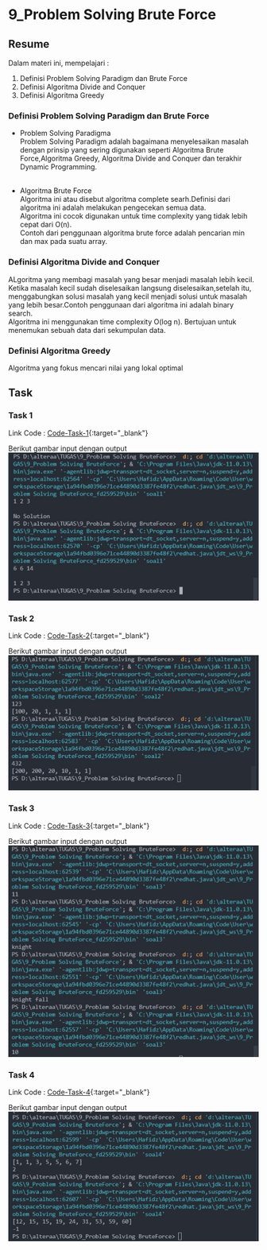 # 9_Problem Solving Brute Force

## Resume

Dalam materi ini, mempelajari :<br />

1. Definisi Problem Solving Paradigm dan Brute Force <br />
2. Definisi Algoritma Divide and Conquer <br />
3. Definisi Algoritma Greedy <br />

### Definisi Problem Solving Paradigm dan Brute Force

- Problem Solving Paradigma <br />
  Problem Solving Paradigm adalah bagaimana menyelesaikan masalah dengan prinsip
  yang sering digunakan seperti Algoritma Brute Force,Algoritma Greedy, Algoritma
  Divide and Conquer dan terakhir Dynamic Programming.<br /><br />

- Algoritma Brute Force <br/>
  Algoritma ini atau disebut algoritma complete searh.Definisi dari algoritma ini adalah melakukan
  pengecekan semua data.<br />
  Algoritma ini cocok digunakan untuk time complexity yang tidak lebih cepat dari O(n).<br />
  Contoh dari penggunaan algoritma brute force adalah pencarian min dan max pada suatu
  array.

### Definisi Algoritma Divide and Conquer

ALgoritma yang membagi masalah yang besar menjadi masalah lebih kecil.<br />
Ketika masalah kecil sudah diselesaikan langsung diselesaikan,setelah itu, menggabungkan solusi masalah yang
kecil menjadi solusi untuk masalah yang lebih besar.Contoh penggunaan dari algoritma ini adalah
binary search.<br />
Algoritma ini menggunakan time complexity O(log n).
Bertujuan untuk menemukan sebuah data dari sekumpulan data.

### Definisi Algoritma Greedy

Algoritma yang fokus mencari nilai yang lokal optimal

## Task

### Task 1

Link Code : [Code-Task-1](https://github.com/hafidzencis/java_muhammad-hafidz-febriansyah/blob/master/9_Problem%20Solving%20BruteForce/praktikum/src/soal1.java){:target="\_blank"}<br />

Berikut gambar input dengan output <br />
![input-output-no-1](https://github.com/hafidzencis/java_muhammad-hafidz-febriansyah/blob/master/9_Problem%20Solving%20BruteForce/screenshot/no1.JPG) <br />

### Task 2

Link Code : [Code-Task-2](https://github.com/hafidzencis/java_muhammad-hafidz-febriansyah/blob/master/9_Problem%20Solving%20BruteForce/praktikum/src/soal2.java){:target="\_blank"}<br />

Berikut gambar input dengan output <br />
![input-output-no-1](https://github.com/hafidzencis/java_muhammad-hafidz-febriansyah/blob/master/9_Problem%20Solving%20BruteForce/screenshot/no2.JPG) <br />

### Task 3

Link Code : [Code-Task-3](https://github.com/hafidzencis/java_muhammad-hafidz-febriansyah/blob/master/9_Problem%20Solving%20BruteForce/praktikum/src/soal3.java){:target="\_blank"}<br />

Berikut gambar input dengan output <br />
![input-output-no-1](https://github.com/hafidzencis/java_muhammad-hafidz-febriansyah/blob/master/9_Problem%20Solving%20BruteForce/screenshot/no3.JPG) <br />

### Task 4

Link Code : [Code-Task-4](https://github.com/hafidzencis/java_muhammad-hafidz-febriansyah/blob/master/9_Problem%20Solving%20BruteForce/praktikum/src/soal4.java){:target="\_blank"}<br />

Berikut gambar input dengan output <br />
![input-output-no-1](https://github.com/hafidzencis/java_muhammad-hafidz-febriansyah/blob/master/9_Problem%20Solving%20BruteForce/screenshot/no4.JPG) <br />

